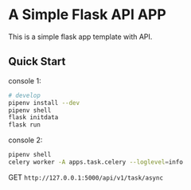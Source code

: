 # A Simple Flask API APP

This is a simple flask app template with API.

## Quick Start

console 1:

```bash
# develop
pipenv install --dev
pipenv shell
flask initdata
flask run
```

console 2:

```bash
pipenv shell
celery worker -A apps.task.celery --loglevel=info
```

GET `http://127.0.0.1:5000/api/v1/task/async`

